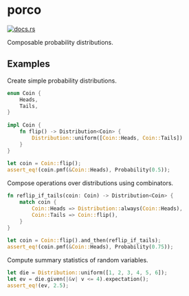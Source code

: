 # porco

[<img alt="docs.rs" src="https://docs.rs/porco/badge.svg">](https://docs.rs/porco)

Composable probability distributions.

## Examples

Create simple probability distributions.

```rust
enum Coin {
    Heads,
    Tails,
}
 
impl Coin {
    fn flip() -> Distribution<Coin> {
        Distribution::uniform([Coin::Heads, Coin::Tails])
    }
}
 
let coin = Coin::flip();
assert_eq!(coin.pmf(&Coin::Heads), Probability(0.5));
```

Compose operations over distributions using combinators.

```rust
fn reflip_if_tails(coin: Coin) -> Distribution<Coin> {
    match coin {
        Coin::Heads => Distribution::always(Coin::Heads),
        Coin::Tails => Coin::flip(),
    }
}
 
let coin = Coin::flip().and_then(reflip_if_tails);
assert_eq!(coin.pmf(&Coin::Heads), Probability(0.75));
```

Compute summary statistics of random variables.

```rust
let die = Distribution::uniform([1, 2, 3, 4, 5, 6]);
let ev = die.given(|&v| v <= 4).expectation();
assert_eq!(ev, 2.5);
```
